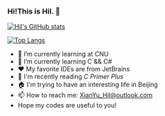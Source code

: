 ### Hi!This is Hil. 👋

[![Hil's GitHub stats](https://github-readme-stats.vercel.app/api?username=XianYu-Hil&count_private=true&show_icons=true)](https://github.com/anuraghazra/github-readme-stats)

[![Top Langs](https://github-readme-stats.vercel.app/api/top-langs/?username=XianYu-Hil&layout=compact)](https://github.com/anuraghazra/github-readme-stats)

- 🔭 I’m currently learning at CNU
- 🌱 I’m currently learning C && C#
- ❤ My favorite IDEs are from JetBrains
- 📕 I'm recently reading *C Primer Plus*
- 🏠 I'm trying to have an interesting life in Beijing
- 📫 How to reach me: XianYu_Hil@outlook.com
- Hope my codes are useful to you!
